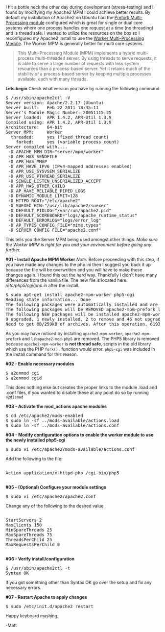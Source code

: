 I hit a bottle neck the other day during development (stress-testing) and I found by modifying my Apache2 MPM I could achieve better results. By default my installation of Apache2 on Ubuntu had the <a href="http://httpd.apache.org/docs/2.0/mod/prefork.html">Prefork Multi-Processing module</a> configured which is great for single or dual core systems where one process handles one request at a time (no threading) and is thread safe. I wanted to utilize the resources on the box so I reconfigured my Apache2 install to use the <a href="http://httpd.apache.org/docs/2.0/mod/worker.html">Worker Multi-Processing Module</a>. The Worker MPM is generally better for multi core systems.
<blockquote>
This Multi-Processing Module (MPM) implements a hybrid multi-process multi-threaded server. By using threads to serve requests, it is able to serve a large number of requests with less system resources than a process-based server. Yet it retains much of the stability of a process-based server by keeping multiple processes available, each with many threads.
</blockquote>

<b>Lets begin</b>
Check what version you have by running the following command

<pre>
$ /usr/sbin/apache2ctl -V
Server version: Apache/2.2.17 (Ubuntu)
Server built:   Feb 22 2011 18:35:11
Server's Module Magic Number: 20051115:25
Server loaded:  APR 1.4.2, APR-Util 1.3.9
Compiled using: APR 1.4.2, APR-Util 1.3.9
Architecture:   64-bit
Server MPM:     Worker
  threaded:     yes (fixed thread count)
    forked:     yes (variable process count)
Server compiled with....
 -D APACHE_MPM_DIR="server/mpm/worker"
 -D APR_HAS_SENDFILE
 -D APR_HAS_MMAP
 -D APR_HAVE_IPV6 (IPv4-mapped addresses enabled)
 -D APR_USE_SYSVSEM_SERIALIZE
 -D APR_USE_PTHREAD_SERIALIZE
 -D SINGLE_LISTEN_UNSERIALIZED_ACCEPT
 -D APR_HAS_OTHER_CHILD
 -D AP_HAVE_RELIABLE_PIPED_LOGS
 -D DYNAMIC_MODULE_LIMIT=128
 -D HTTPD_ROOT="/etc/apache2"
 -D SUEXEC_BIN="/usr/lib/apache2/suexec"
 -D DEFAULT_PIDLOG="/var/run/apache2.pid"
 -D DEFAULT_SCOREBOARD="logs/apache_runtime_status"
 -D DEFAULT_ERRORLOG="logs/error_log"
 -D AP_TYPES_CONFIG_FILE="mime.types"
 -D SERVER_CONFIG_FILE="apache2.conf"
</pre>

This tells you the Server MPM being used amongst other things. <i>Make sure the Worker MPM is right for you and your environment before going any further.</i>

<b>#01 - Install Apache MPM Worker</b>
<i>Note:</i> Before proceeding with this step, if you have made any changes to the php.ini then I suggest you back it up because the file will be overwritten and you will have to make those changes again. I found this out the hard way. Thankfully I didn't have many differences from the vanilla file. The new file is located here: <i>/etc/php5/cgi/php.in</i> after the install.

<pre>
$ sudo apt-get install apache2-mpm-worker php5-cgi
Reading state information... Done
The following packages were automatically installed and are no longer required:
The following packages will be REMOVED apache2-mpm-prefork libapache2-mod-php5
The following NEW packages will be installed apache2-mpm-worker
0 upgraded, 1 newly installed, 2 to remove and 46 not upgraded.
Need to get 0B/259kB of archives. After this operation, 6193kB disk space will be freed.
</pre>

As you may have noticed by installing <code>apache2-mpm-worker</code>, <code>apache2-mpm-prefork</code> and <code>libapache2-mod-php5</code> are removed. The PHP5 library is removed because <code>apache2-mpm-worker</code> is <b>not thread safe</b>, scripts in the old library which use the PHP <code>fork();</code> function would error. <code>php5-cgi</code> was included in the install command for this reason.

<b>#02 - Enable necessary modules</b>

<pre>
$ a2enmod cgi
$ a2enmod cgid
</pre>

This does nothing else but creates the proper links to the module .load and .conf files, if you wanted to disable these at any point do so by running <code>a2dismod</code>

<b>#03 - Activate the mod_actions apache modules</b>

<pre>
$ cd /etc/apache2/mods-enabled
$ sudo ln -sf ../mods-available/actions.load
$ sudo ln -sf ../mods-available/actions.conf
</pre>

<b>#04 - Modify configuration options to enable the worker module to use the newly installed php5-cgi</b>

<pre>
$ sudo vi /etc/apache2/mods-available/actions.conf
</pre>

Add the following to the file:

<pre>
<IfModule mod_actions.c>
Action application/x-httpd-php /cgi-bin/php5
</IfModule>
</pre>

<b>#05 - (Optional) Configure your module settings</b>

<pre>
$ sudo vi /etc/apache2/apache2.conf
</pre>

Change any of the following to the desired value

<pre>
<IfModule mpm_worker_module>
StartServers 2
MaxClients 150
MinSpareThreads 25
MaxSpareThreads 75
ThreadsPerChild 25
MaxRequestsPerChild 0
</IfModule>
</pre>

<b>#06 - Verify install/configuration</b>

<pre>
$ /usr/sbin/apache2ctl -t
Syntax OK
</pre>

If you got something other than Syntax OK go over the setup and fix any necessary errors.

<b>#07 - Restart Apache to apply changes</b>

<pre>
$ sudo /etc/init.d/apache2 restart
</pre>

Happy keyboard mashing,

-Matt

